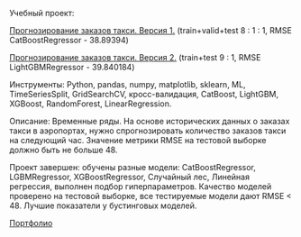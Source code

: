 Учебный проект: 

[Прогнозирование заказов такси. Версия 1.](https://github.com/alexsurina/study-project-taxi/blob/main/taxi_2.ipynb) (train+valid+test 8 : 1 : 1, RMSE CatBoostRegressor - 38.89394)

[Прогнозирование заказов такси. Версия 2.](https://github.com/alexsurina/study-project-taxi/blob/main/taxi_2.ipynb) (train+test 9 : 1, RMSE LightGBMRegressor - 39.840184)

Инструменты: Python, pandas, numpy, matplotlib, sklearn, ML, TimeSeriesSplit, GridSearchCV, кросс-валидация, CatBoost, LightGBM, XGBoost, RandomForest, LinearRegression.  

Описание: Временные ряды. На основе исторических данных о заказах такси в аэропортах, нужно спрогнозировать количество заказов такси на следующий час. Значение метрики RMSE на тестовой выборке должно быть не больше 48. 

Проект завершен: обучены разные модели: CatBoostRegressor, LGBMRegressor, XGBoostRegressor, Случайный лес, Линейная регрессия, выполнен подбор гиперпараметров. Качество моделей проверено на тестовой выборке, все тестируемые модели дают RMSE < 48. Лучшие показатели у бустинговых моделей.


[Портфолио](https://github.com/alexsurina/Portfolio)
